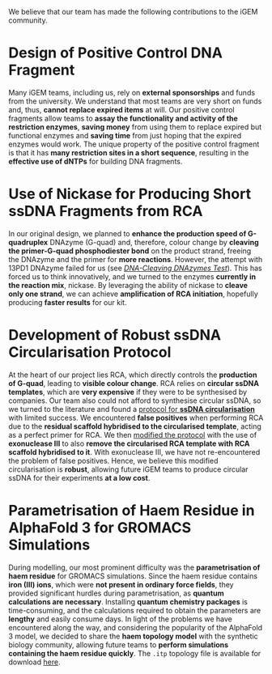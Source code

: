 We believe that our team has made the following contributions to the iGEM community.  

# Design of Positive Control DNA Fragment

Many iGEM teams, including us, rely on **external sponsorships** and funds from the university. We understand that most teams are very short on funds and, thus, **cannot replace expired items** at will. Our positive control fragments allow teams to **assay the functionality and activity of the restriction enzymes**, **saving money** from using them to replace expired but functional enzymes and **saving time** from just hoping that the expired enzymes would work. The unique property of the positive control fragment is that it has **many restriction sites in a short sequence**, resulting in the **effective use of dNTPs** for building DNA fragments.  

# Use of Nickase for Producing Short ssDNA Fragments from RCA

In our original design, we planned to **enhance the production speed of G-quadruplex** DNAzyme (G-quad) and, therefore, colour change by **cleaving the primer-G-quad phosphodiester bond** on the product strand, freeing the DNAzyme and the primer for **more reactions**. However, the attempt with 13PD1 DNAzyme failed for us (see *[DNA-Cleaving DNAzymes Test](/engineering#e2-1-dna-cleaving-dnazymes-test)*). This has forced us to think innovatively, and we turned to the enzymes **currently in the reaction mix**, nickase. By leveraging the ability of nickase to **cleave only one strand**, we can achieve **amplification of RCA initiation**, hopefully producing **faster results** for our kit.  

# Development of Robust ssDNA Circularisation Protocol

At the heart of our project lies RCA, which directly controls the **production of G-quad**, leading to **visible colour change**. RCA relies on **circular ssDNA templates**, which are **very expensive** if they were to be synthesised by companies. Our team also could not afford to synthesise circular ssDNA, so we turned to the literature and found a [protocol for **ssDNA circularisation**](/notebook#p01) with limited success. We encountered **false positives** when performing RCA due to the **residual scaffold hybridised to the circularised template**, acting as a perfect primer for RCA. We then [modified the protocol](/notebook#p08) with the use of **exonuclease III** to also **remove the circularised RCA template with RCA scaffold hybridised to it**. With exonuclease III, we have not re-encountered the problem of false positives. Hence, we believe this modified circularisation is **robust**, allowing future iGEM teams to produce circular ssDNA for their experiments **at a low cost**.  

# Parametrisation of Haem Residue in AlphaFold 3 for GROMACS Simulations

During modelling, our most prominent difficulty was the **parametrisation of haem residue** for GROMACS simulations. Since the haem residue contains **iron (III) ions**, which were **not present in ordinary force fields**, they provided significant hurdles during parametrisation, as **quantum calculations are necessary**. Installing **quantum chemistry packages** is time-consuming, and the calculations required to obtain the parameters are **lengthy** and easily consume days. In light of the problems we have encountered along the way, and considering the popularity of the AlphaFold 3 model, we decided to share the **haem topology model** with the synthetic biology community, allowing future teams to **perform simulations containing the haem residue quickly**. The `.itp` topology file is available for download [here](/resources#parametrised-haem-topology).  